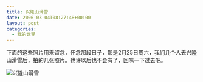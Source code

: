 ```yaml
---
title: 兴隆山滑雪
date: 2006-03-04T08:27:48+00:00
layout: post
categories:
  - 我的世界
---
```


下面的这些照片用来留念，怀念那段日子，那是2月25日周六，我们几个人去兴隆山滑雪后，拍的几张照片。也许以后也不会有了，回味一下过去吧。

![兴隆山滑雪](https://ws1.sinaimg.cn/mw690/622271cdly1fm87ujhfodj20zk0qok7e.jpg)